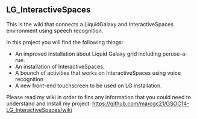 
<h2>LG_InteractiveSpaces</h2>
<p>This is the wiki that connects a LiquidGalaxy and InteractiveSpaces environment using speech recognition.</p>
<p>In this project you will find the following things:
<ul>
  <li>An improved installation about Liquid Galaxy grid including peruse-a-rue.</li>
  <li>An installation of InteractiveSpaces.</li>
  <li>A bounch of activities that works on InteractiveSpaces using voice recognition</li>
  <li>A new front-end touchscreen to be used on LG installation.</li>
</ul>



Please read my wiki in order to fins any information that you could need to understand and install my project: https://github.com/marcgc21/GSOC14-LG_InteractiveSpaces/wiki

